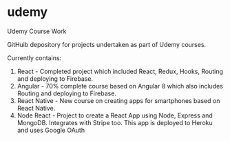 # udemy

Udemy Course Work

GitHuib depository for projects undertaken as part of Udemy courses.

Currently contains:

1. React - Completed project which included React, Redux, Hooks, Routing and deploying to Firebase.
2. Angular - 70% complete course based on Angular 8 which also includes Routing and deploying to Firebase.
3. React Native - New course on creating apps for smartphones based on React Native.
4. Node React - Project to create a React App using Node, Express and MongoDB. Integrates with Stripe too. This app is deployed to Heroku and uses Google OAuth
